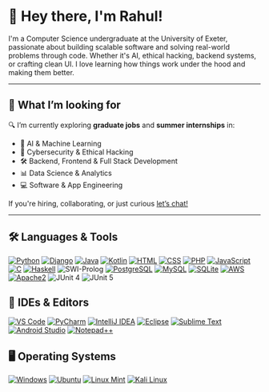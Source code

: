 # 👋 Hey there, I'm Rahul!
I'm a Computer Science undergraduate at the University of Exeter, passionate about building scalable software and solving real-world problems through code. Whether it's AI, ethical hacking, backend systems, or crafting clean UI. I love learning how things work under the hood and making them better.

---
## 💼 What I’m looking for
🔍 I’m currently exploring **graduate jobs** and **summer internships** in:
- 🧠 AI & Machine Learning  
- 🔐 Cybersecurity & Ethical Hacking  
- 🛠️ Backend, Frontend & Full Stack Development  
- 📊 Data Science & Analytics  
- 💻 Software & App Engineering

If you're hiring, collaborating, or just curious [let’s chat!](https://www.linkedin.com/in/rahul-pawan-somani/)

---
## 🛠️ Languages & Tools
[![Python](https://img.shields.io/badge/-Python-3776AB?style=for-the-badge&logo=python&logoColor=white)](https://www.python.org/)
[![Django](https://img.shields.io/badge/-Django-092E20?style=for-the-badge&logo=django&logoColor=white)](https://www.djangoproject.com/)
[![Java](https://img.shields.io/badge/-Java-007396?style=for-the-badge&logo=java&logoColor=white)](https://www.java.com/)
[![Kotlin](https://img.shields.io/badge/-Kotlin-7F52FF?style=for-the-badge&logo=kotlin&logoColor=white)](https://kotlinlang.org/)
[![HTML](https://img.shields.io/badge/-HTML-E34F26?style=for-the-badge&logo=html5&logoColor=white)](https://developer.mozilla.org/en-US/docs/Web/HTML)
[![CSS](https://img.shields.io/badge/-CSS-1572B6?style=for-the-badge&logo=css3&logoColor=white)](https://developer.mozilla.org/en-US/docs/Web/CSS)
[![PHP](https://img.shields.io/badge/-PHP-777BB4?style=for-the-badge&logo=php&logoColor=white)](https://www.php.net/)
[![JavaScript](https://img.shields.io/badge/-JavaScript-F7DF1E?style=for-the-badge&logo=javascript&logoColor=black)](https://developer.mozilla.org/en-US/docs/Web/JavaScript)
[![C](https://img.shields.io/badge/-C-00599C?style=for-the-badge&logo=c&logoColor=white)](https://en.wikipedia.org/wiki/C_(programming_language))
[![Haskell](https://img.shields.io/badge/-Haskell-5D4F85?style=for-the-badge&logo=haskell&logoColor=white)](https://www.haskell.org/)
![SWI-Prolog](https://img.shields.io/badge/-SWI--Prolog-DC322F?style=for-the-badge&logo=prolog&logoColor=white)
[![PostgreSQL](https://img.shields.io/badge/-PostgreSQL-336791?style=for-the-badge&logo=postgresql&logoColor=white)](https://www.postgresql.org/)
[![MySQL](https://img.shields.io/badge/-MySQL-4479A1?style=for-the-badge&logo=mysql&logoColor=white)](https://www.mysql.com/)
[![SQLite](https://img.shields.io/badge/-SQLite-003B57?style=for-the-badge&logo=sqlite&logoColor=white)](https://www.sqlite.org/)
[![AWS](https://img.shields.io/badge/-AWS-232F3E?style=for-the-badge&logo=amazon-aws&logoColor=white)](https://aws.amazon.com/)
[![Apache2](https://img.shields.io/badge/-Apache2-CA213C?style=for-the-badge&logo=apache&logoColor=white)](https://httpd.apache.org/)
![JUnit 4](https://img.shields.io/badge/-JUnit_4-25A162?style=for-the-badge&logo=java&logoColor=white)
![JUnit 5](https://img.shields.io/badge/-JUnit_5-25A162?style=for-the-badge&logo=java&logoColor=white)

## 🧰 IDEs & Editors  
[![VS Code](https://img.shields.io/badge/-VS_Code-007ACC?style=for-the-badge&logo=visual-studio-code&logoColor=white)](https://code.visualstudio.com/)
[![PyCharm](https://img.shields.io/badge/-PyCharm-000000?style=for-the-badge&logo=pycharm&logoColor=white)](https://www.jetbrains.com/pycharm/)
[![IntelliJ IDEA](https://img.shields.io/badge/-IntelliJ_IDEA-000000?style=for-the-badge&logo=intellij-idea&logoColor=white)](https://www.jetbrains.com/idea/)
[![Eclipse](https://img.shields.io/badge/-Eclipse-2C2255?style=for-the-badge&logo=eclipse&logoColor=white)](https://www.eclipse.org/)
[![Sublime Text](https://img.shields.io/badge/-Sublime_Text-FF9800?style=for-the-badge&logo=sublime-text&logoColor=white)](https://www.sublimetext.com/)
[![Android Studio](https://img.shields.io/badge/-Android_Studio-3DDC84?style=for-the-badge&logo=android-studio&logoColor=white)](https://developer.android.com/studio)
[![Notepad++](https://img.shields.io/badge/-Notepad++-90E59A?style=for-the-badge&logo=notepadplusplus&logoColor=black)](https://notepad-plus-plus.org/)

## 🖥️ Operating Systems
[![Windows](https://img.shields.io/badge/-Windows-0078D6?style=for-the-badge&logo=windows&logoColor=white)](https://www.microsoft.com/windows)
[![Ubuntu](https://img.shields.io/badge/-Ubuntu-E95420?style=for-the-badge&logo=ubuntu&logoColor=white)](https://ubuntu.com/)
[![Linux Mint](https://img.shields.io/badge/-Linux_Mint-87CF3E?style=for-the-badge&logo=linux-mint&logoColor=white)](https://linuxmint.com/)
[![Kali Linux](https://img.shields.io/badge/-Kali_Linux-557C94?style=for-the-badge&logo=kalilinux&logoColor=white)](https://www.kali.org/)
